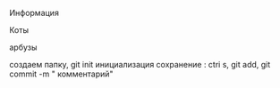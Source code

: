 Информация

Коты

арбузы 

создаем папку, git  init инициализация
сохранение : ctri s, git add, git commit -m " комментарий"
